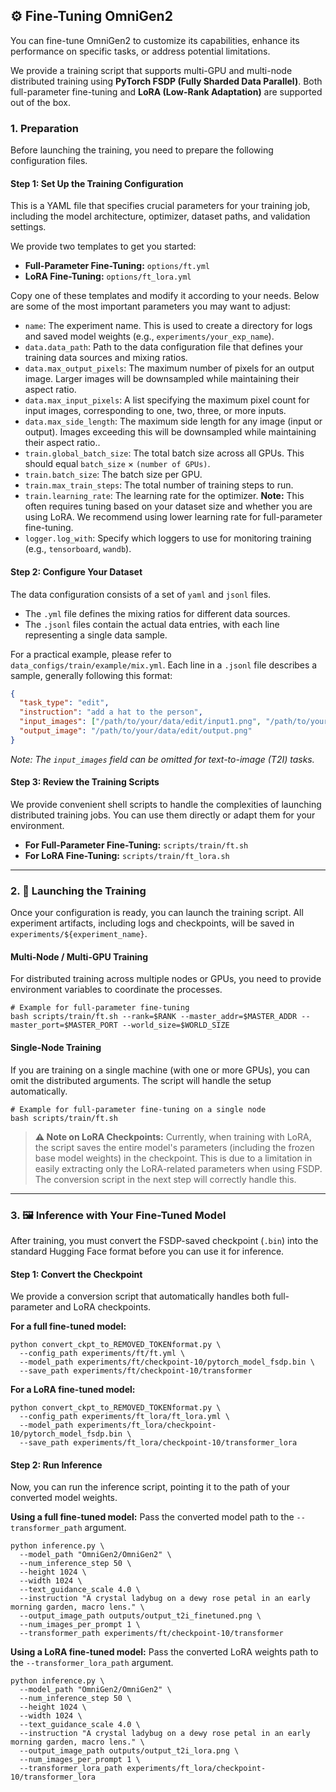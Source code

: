 ## ⚙️ Fine-Tuning OmniGen2

You can fine-tune OmniGen2 to customize its capabilities, enhance its performance on specific tasks, or address potential limitations.

We provide a training script that supports multi-GPU and multi-node distributed training using **PyTorch FSDP (Fully Sharded Data Parallel)**. Both full-parameter fine-tuning and **LoRA (Low-Rank Adaptation)** are supported out of the box.

### 1. Preparation

Before launching the training, you need to prepare the following configuration files.

#### Step 1: Set Up the Training Configuration

This is a YAML file that specifies crucial parameters for your training job, including the model architecture, optimizer, dataset paths, and validation settings.

We provide two templates to get you started:
*   **Full-Parameter Fine-Tuning:** `options/ft.yml`
*   **LoRA Fine-Tuning:** `options/ft_lora.yml`

Copy one of these templates and modify it according to your needs. Below are some of the most important parameters you may want to adjust:
- `name`: The experiment name. This is used to create a directory for logs and saved model weights (e.g., `experiments/your_exp_name`).
- `data.data_path`: Path to the data configuration file that defines your training data sources and mixing ratios.
- `data.max_output_pixels`: The maximum number of pixels for an output image. Larger images will be downsampled while maintaining their aspect ratio.
- `data.max_input_pixels`: A list specifying the maximum pixel count for input images, corresponding to one, two, three, or more inputs.
- `data.max_side_length`: The maximum side length for any image (input or output). Images exceeding this will be downsampled while maintaining their aspect ratio..
- `train.global_batch_size`: The total batch size across all GPUs. This should equal `batch_size` × `(number of GPUs)`.
- `train.batch_size`: The batch size per GPU.
- `train.max_train_steps`: The total number of training steps to run.
- `train.learning_rate`: The learning rate for the optimizer. **Note:** This often requires tuning based on your dataset size and whether you are using LoRA. We recommend using lower learning rate for full-parameter fine-tuning.
- `logger.log_with`: Specify which loggers to use for monitoring training (e.g., `tensorboard`, `wandb`).

#### Step 2: Configure Your Dataset

The data configuration consists of a set of `yaml` and `jsonl` files.
*   The `.yml` file defines the mixing ratios for different data sources.
*   The `.jsonl` files contain the actual data entries, with each line representing a single data sample.

For a practical example, please refer to `data_configs/train/example/mix.yml`.
Each line in a `.jsonl` file describes a sample, generally following this format:
```json
{
  "task_type": "edit",
  "instruction": "add a hat to the person",
  "input_images": ["/path/to/your/data/edit/input1.png", "/path/to/your/data/edit/input2.png"],
  "output_image": "/path/to/your/data/edit/output.png"
}
```
*Note: The `input_images` field can be omitted for text-to-image (T2I) tasks.*

#### Step 3: Review the Training Scripts

We provide convenient shell scripts to handle the complexities of launching distributed training jobs. You can use them directly or adapt them for your environment.

*   **For Full-Parameter Fine-Tuning:** `scripts/train/ft.sh`
*   **For LoRA Fine-Tuning:** `scripts/train/ft_lora.sh`

---

### 2. 🚀 Launching the Training

Once your configuration is ready, you can launch the training script. All experiment artifacts, including logs and checkpoints, will be saved in `experiments/${experiment_name}`.

#### Multi-Node / Multi-GPU Training

For distributed training across multiple nodes or GPUs, you need to provide environment variables to coordinate the processes.

```shell
# Example for full-parameter fine-tuning
bash scripts/train/ft.sh --rank=$RANK --master_addr=$MASTER_ADDR --master_port=$MASTER_PORT --world_size=$WORLD_SIZE
```

#### Single-Node Training

If you are training on a single machine (with one or more GPUs), you can omit the distributed arguments. The script will handle the setup automatically.

```shell
# Example for full-parameter fine-tuning on a single node
bash scripts/train/ft.sh
```

> **⚠️ Note on LoRA Checkpoints:**
> Currently, when training with LoRA, the script saves the entire model's parameters (including the frozen base model weights) in the checkpoint. This is due to a limitation in easily extracting only the LoRA-related parameters when using FSDP. The conversion script in the next step will correctly handle this.

---

### 3. 🖼️ Inference with Your Fine-Tuned Model

After training, you must convert the FSDP-saved checkpoint (`.bin`) into the standard Hugging Face format before you can use it for inference.

#### Step 1: Convert the Checkpoint

We provide a conversion script that automatically handles both full-parameter and LoRA checkpoints.

**For a full fine-tuned model:**
```shell
python convert_ckpt_to_REMOVED_TOKENformat.py \
  --config_path experiments/ft/ft.yml \
  --model_path experiments/ft/checkpoint-10/pytorch_model_fsdp.bin \
  --save_path experiments/ft/checkpoint-10/transformer
```

**For a LoRA fine-tuned model:**
```shell
python convert_ckpt_to_REMOVED_TOKENformat.py \
  --config_path experiments/ft_lora/ft_lora.yml \
  --model_path experiments/ft_lora/checkpoint-10/pytorch_model_fsdp.bin \
  --save_path experiments/ft_lora/checkpoint-10/transformer_lora
```

#### Step 2: Run Inference

Now, you can run the inference script, pointing it to the path of your converted model weights.

**Using a full fine-tuned model:**
Pass the converted model path to the `--transformer_path` argument.

```shell
python inference.py \
  --model_path "OmniGen2/OmniGen2" \
  --num_inference_step 50 \
  --height 1024 \
  --width 1024 \
  --text_guidance_scale 4.0 \
  --instruction "A crystal ladybug on a dewy rose petal in an early morning garden, macro lens." \
  --output_image_path outputs/output_t2i_finetuned.png \
  --num_images_per_prompt 1 \
  --transformer_path experiments/ft/checkpoint-10/transformer
```

**Using a LoRA fine-tuned model:**
Pass the converted LoRA weights path to the `--transformer_lora_path` argument.

```shell
python inference.py \
  --model_path "OmniGen2/OmniGen2" \
  --num_inference_step 50 \
  --height 1024 \
  --width 1024 \
  --text_guidance_scale 4.0 \
  --instruction "A crystal ladybug on a dewy rose petal in an early morning garden, macro lens." \
  --output_image_path outputs/output_t2i_lora.png \
  --num_images_per_prompt 1 \
  --transformer_lora_path experiments/ft_lora/checkpoint-10/transformer_lora
```